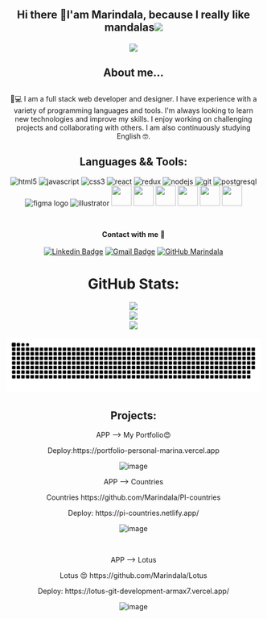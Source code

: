 

<h2 align="center">Hi there 👋I'am Marindala, because I really like mandalas<img src="https://media.tenor.com/rrwORDyr8TsAAAAM/mdr.gif" width="80"></h2>
   
      
   <div align="center">
   <img 
   align="center" width="450" src ="https://projects-static.raspberrypi.org/projects/mandala/51b401783aed0aaa12cefe59791ec3be512adb1d/en/images/step_9.gif" /></div>
   
 
      
      
     
   
   

   
  

   <div align="center">

## <p>  About me...</p>


##
  
	 
  📲💻 I am a full stack web developer and designer. I have experience with a variety of programming languages and tools. I'm always looking to learn new technologies and improve my skills. I enjoy working on challenging projects and collaborating with others.
   I    am also continuously studying English :nerd_face:.
  
   
## Languages && Tools:


<p align="center" width="300" dir="auto">
<img src="https://camo.githubusercontent.com/9a8eda56c5fd9247798cb3fd8a59d713f6cf1824ba5962d96cb59e90000234e3/68747470733a2f2f75706c6f61642e77696b696d656469612e6f72672f77696b6970656469612f636f6d6d6f6e732f7468756d622f332f33382f48544d4c355f42616467652e7376672f36303070782d48544d4c355f42616467652e7376672e706e67" alt="html5" width="40" height="40" data-canonical-src="https://upload.wikimedia.org/wikipedia/commons/thumb/3/38/HTML5_Badge.svg/600px-HTML5_Badge.svg.png" style="max-width: 100%;">

<img src="https://camo.githubusercontent.com/b4ff7f14956d1e50e56f37992f87c6a73166345ea928b6dbe1140db457b9707b/68747470733a2f2f75706c6f61642e77696b696d656469612e6f72672f77696b6970656469612f636f6d6d6f6e732f7468756d622f392f39392f556e6f6666696369616c5f4a6176615363726970745f6c6f676f5f322e7376672f3130323470782d556e6f6666696369616c5f4a6176615363726970745f6c6f676f5f322e7376672e706e67" alt="javascript" width="40" height="40" data-canonical-src="https://upload.wikimedia.org/wikipedia/commons/thumb/9/99/Unofficial_JavaScript_logo_2.svg/1024px-Unofficial_JavaScript_logo_2.svg.png" style="max-width: 100%;">

<img src="https://camo.githubusercontent.com/b9ff2641365bb0ac8857e711a30524d56aacf427e7dacd51c07cf81e7bd96668/68747470733a2f2f63646e342e69636f6e66696e6465722e636f6d2f646174612f69636f6e732f736f6369616c2d6d656469612d6c6f676f732d362f3531322f3132312d637373332d3531322e706e67" alt="css3" width="40" height="40" data-canonical-src="https://cdn4.iconfinder.com/data/icons/social-media-logos-6/512/121-css3-512.png" style="max-width: 100%;">

<img src="https://camo.githubusercontent.com/06f97b25efca5672ab1d820aee5aac996af25a4f15ac4556243dad191acce42d/68747470733a2f2f7365656b6c6f676f2e636f6d2f696d616765732f522f72656163742d6c6f676f2d374233434538313531372d7365656b6c6f676f2e636f6d2e706e67" alt="react" width="40" height="40" data-canonical-src="https://seeklogo.com/images/R/react-logo-7B3CE81517-seeklogo.com.png" style="max-width: 100%;">

<img src="https://camo.githubusercontent.com/bdc7538096526da40b0e1e252cb5c790b07b8320b222708c708927d531a6206f/68747470733a2f2f7365656b6c6f676f2e636f6d2f696d616765732f522f72656475782d6c6f676f2d394341363833364331322d7365656b6c6f676f2e636f6d2e706e67" alt="redux" width="40" height="40" data-canonical-src="https://seeklogo.com/images/R/redux-logo-9CA6836C12-seeklogo.com.png" style="max-width: 100%;">

<img src="https://camo.githubusercontent.com/7072b110e23339ac00169ad3337ee267ef4cd533171787b9fd7852e2e8bb08f2/68747470733a2f2f63646e2e706978616261792e636f6d2f70686f746f2f323031352f30342f32332f31372f34312f6e6f64652d6a732d3733363339395f3936305f3732302e706e67" alt="nodejs" height="40" data-canonical-src="https://cdn.pixabay.com/photo/2015/04/23/17/41/node-js-736399_960_720.png" style="max-width: 100%;">

<img src="https://camo.githubusercontent.com/fbfcb9e3dc648adc93bef37c718db16c52f617ad055a26de6dc3c21865c3321d/68747470733a2f2f7777772e766563746f726c6f676f2e7a6f6e652f6c6f676f732f6769742d73636d2f6769742d73636d2d69636f6e2e737667" alt="git" width="40" height="40" data-canonical-src="https://www.vectorlogo.zone/logos/git-scm/git-scm-icon.svg" style="max-width: 100%;">

<img src="https://camo.githubusercontent.com/2717985f26463c118a5e93fd5ab74cbafe4dd5c9e9a9ca4bf2af249baf4d92a7/68747470733a2f2f75706c6f61642e77696b696d656469612e6f72672f77696b6970656469612f636f6d6d6f6e732f7468756d622f322f32392f506f737467726573716c5f656c657068616e742e7376672f3132303070782d506f737467726573716c5f656c657068616e742e7376672e706e67" alt="postgresql" width="40" height="40" data-canonical-src="https://upload.wikimedia.org/wikipedia/commons/thumb/2/29/Postgresql_elephant.svg/1200px-Postgresql_elephant.svg.png" style="max-width: 100%;">
	
<img src="https://cdn.jsdelivr.net/gh/devicons/devicon/icons/figma/figma-original.svg" height="40" width="50" alt="figma logo"  />
	
 <img src="https://www.vectorlogo.zone/logos/adobe_illustrator/adobe_illustrator-icon.svg" alt="illustrator" width="40" height="40"/> 
 
<img src="https://skillicons.dev/icons?i=bootstrap"  width="40" height="40"/>

<img src="https://skillicons.dev/icons?i=express"  width="40" height="40"/>

<img src="https://skillicons.dev/icons?i=sequelize"  width="40" height="40"/>

<img src="https://skillicons.dev/icons?i=supabase"  width="40" height="40"/>

<img src="https://skillicons.dev/icons?i=nextjs"  width="40" height="40"/>

<img src="https://skillicons.dev/icons?i=github"  width="40" height="40"/>
</p>
<br />	

**Contact with me** 📝 </br></br>
[![Linkedin Badge](https://img.shields.io/badge/-LinkedIn-blue?style=flat-square&logo=Linkedin&logoColor=white&link=https://www.linkedin.com/in/marina~lopez/)](https://www.linkedin.com/in/marina~lopez/) 
[![Gmail Badge](https://img.shields.io/badge/-Gmail-c14438?style=flat-square&logo=Gmail&logoColor=white&link=mailto:marinalopezka@gmail.com)](mailto:marinalopezka@gmail.com)
[![GitHub Marindala](https://img.shields.io/github/followers/Marindala?label=follow&style=social)](https://https://github.com/Marindala)
<br />
# GitHub Stats:
![](https://github-readme-stats.vercel.app/api?username=marindala&theme=default&hide_border=false&include_all_commits=false&count_private=false)<br/>
![](https://github-readme-streak-stats.herokuapp.com/?user=marindala&theme=default&hide_border=false)<br/>
![](https://github-readme-stats.vercel.app/api/top-langs/?username=marindala&theme=default&hide_border=false&include_all_commits=false&count_private=false&layout=compact)



<img src="https://github.com/1999AZZAR/1999AZZAR/blob/main/resources/img/grid-snake.svg" alt="snake"/>

## Projects:

<p> APP --> My Portfolio😍</p>
<p>Deploy:</code>https://portfolio-personal-marina.vercel.app</p>

![image](https://github.com/Marindala/Marindala/assets/95050756/e83524cc-41dd-45e0-8076-7fdf9c8f886d)



<p> APP --> Countries</p>
<p> Countries </code>https://github.com/Marindala/PI-countries</p>
<p>Deploy:</code> https://pi-countries.netlify.app/</p>


![image](https://user-images.githubusercontent.com/95050756/235038888-6c84ced4-006d-4b98-a0fb-1f7b70a6306c.png)


  
  

   <br>
   
   <p> APP --> Lotus</p>
   <p> Lotus 😍 </code>https://github.com/Marindala/Lotus</p>
   <p>Deploy:</code> https://lotus-git-development-armax7.vercel.app/</p>
   
   ![image](https://user-images.githubusercontent.com/95050756/234685679-2d9495f1-4ce4-4084-83dd-34deb9e6ba1f.png)
   
  



</div>
